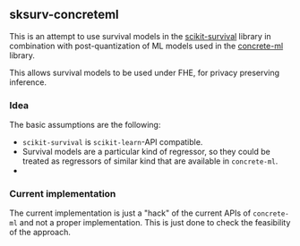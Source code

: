 ## sksurv-concreteml

This is an attempt to use survival models in the [scikit-survival](https://github.com/sebp/scikit-survival) library in combination with post-quantization of ML models used in the [concrete-ml](https://github.com/zama-ai/concrete-ml) library. 

This allows survival models to be used under FHE, for privacy preserving inference.

### Idea
The basic assumptions are the following:
- `scikit-survival` is `scikit-learn`-API compatible. 
- Survival models are a particular kind of regressor, so they could be treated as regressors of similar kind that are available in `concrete-ml`.
- 

### Current implementation

The current implementation is just a "hack" of the current APIs of `concrete-ml` and not a proper implementation. This is just done to check the feasibility of the approach. 